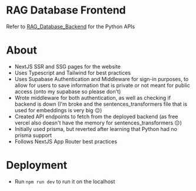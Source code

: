 # RAG Database Frontend
Refer to [RAG_Database_Backend](https://github.com/EYXLiu/RAG_Database_Backend) for the Python APIs

# About
* NextJS SSR and SSG pages for the website
* Uses Typescript and Tailwind for best practices
* Uses Supabase Authentication and Middleware for sign-in purposes, to allow for users to save information that is private or not meant for public access (onto my supabase so please don't)
* Wrote middleware for both authentication, as well as checking if backend is down (I'm broke and the sentences_transformers file that is used for embeddings is very big 😔)
* Created API endpoints to fetch from the deployed backend (as free vercel also doesn't have the memory for sentences_transformers 😔)
* Initially used prisma, but reverted after learning that Python had no prisma support
* Follows NextJS App Router best practices

# Deployment
* Run `npm run dev` to run it on the localhost
